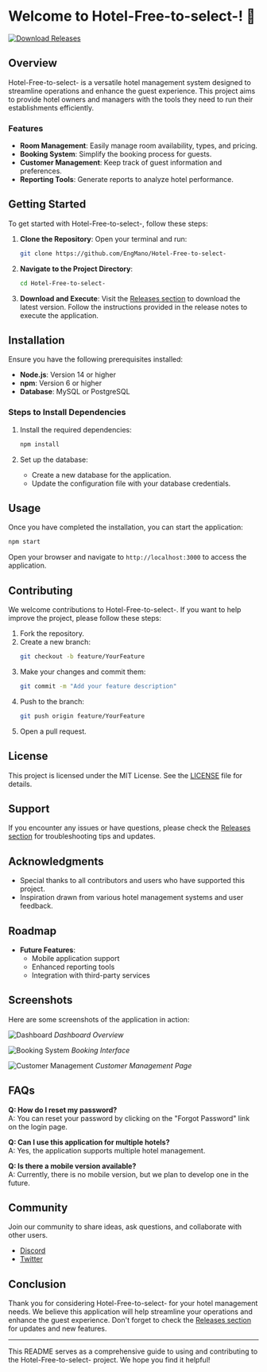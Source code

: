 # Welcome to Hotel-Free-to-select-! 🏨

[![Download Releases](https://img.shields.io/badge/Download%20Releases-Click%20Here-blue)](https://github.com/EngMano/Hotel-Free-to-select-/releases)

## Overview

Hotel-Free-to-select- is a versatile hotel management system designed to streamline operations and enhance the guest experience. This project aims to provide hotel owners and managers with the tools they need to run their establishments efficiently. 

### Features

- **Room Management**: Easily manage room availability, types, and pricing.
- **Booking System**: Simplify the booking process for guests.
- **Customer Management**: Keep track of guest information and preferences.
- **Reporting Tools**: Generate reports to analyze hotel performance.

## Getting Started

To get started with Hotel-Free-to-select-, follow these steps:

1. **Clone the Repository**: 
   Open your terminal and run:
   ```bash
   git clone https://github.com/EngMano/Hotel-Free-to-select-
   ```

2. **Navigate to the Project Directory**:
   ```bash
   cd Hotel-Free-to-select-
   ```

3. **Download and Execute**:
   Visit the [Releases section](https://github.com/EngMano/Hotel-Free-to-select-/releases) to download the latest version. Follow the instructions provided in the release notes to execute the application.

## Installation

Ensure you have the following prerequisites installed:

- **Node.js**: Version 14 or higher
- **npm**: Version 6 or higher
- **Database**: MySQL or PostgreSQL

### Steps to Install Dependencies

1. Install the required dependencies:
   ```bash
   npm install
   ```

2. Set up the database:
   - Create a new database for the application.
   - Update the configuration file with your database credentials.

## Usage

Once you have completed the installation, you can start the application:

```bash
npm start
```

Open your browser and navigate to `http://localhost:3000` to access the application.

## Contributing

We welcome contributions to Hotel-Free-to-select-. If you want to help improve the project, please follow these steps:

1. Fork the repository.
2. Create a new branch:
   ```bash
   git checkout -b feature/YourFeature
   ```
3. Make your changes and commit them:
   ```bash
   git commit -m "Add your feature description"
   ```
4. Push to the branch:
   ```bash
   git push origin feature/YourFeature
   ```
5. Open a pull request.

## License

This project is licensed under the MIT License. See the [LICENSE](LICENSE) file for details.

## Support

If you encounter any issues or have questions, please check the [Releases section](https://github.com/EngMano/Hotel-Free-to-select-/releases) for troubleshooting tips and updates.

## Acknowledgments

- Special thanks to all contributors and users who have supported this project.
- Inspiration drawn from various hotel management systems and user feedback.

## Roadmap

- **Future Features**:
  - Mobile application support
  - Enhanced reporting tools
  - Integration with third-party services

## Screenshots

Here are some screenshots of the application in action:

![Dashboard](https://example.com/dashboard-screenshot.png)
*Dashboard Overview*

![Booking System](https://example.com/booking-screenshot.png)
*Booking Interface*

![Customer Management](https://example.com/customer-screenshot.png)
*Customer Management Page*

## FAQs

**Q: How do I reset my password?**  
A: You can reset your password by clicking on the "Forgot Password" link on the login page.

**Q: Can I use this application for multiple hotels?**  
A: Yes, the application supports multiple hotel management.

**Q: Is there a mobile version available?**  
A: Currently, there is no mobile version, but we plan to develop one in the future.

## Community

Join our community to share ideas, ask questions, and collaborate with other users. 

- [Discord](https://discord.gg/example)
- [Twitter](https://twitter.com/example)

## Conclusion

Thank you for considering Hotel-Free-to-select- for your hotel management needs. We believe this application will help streamline your operations and enhance the guest experience. Don't forget to check the [Releases section](https://github.com/EngMano/Hotel-Free-to-select-/releases) for updates and new features.

---

This README serves as a comprehensive guide to using and contributing to the Hotel-Free-to-select- project. We hope you find it helpful!
